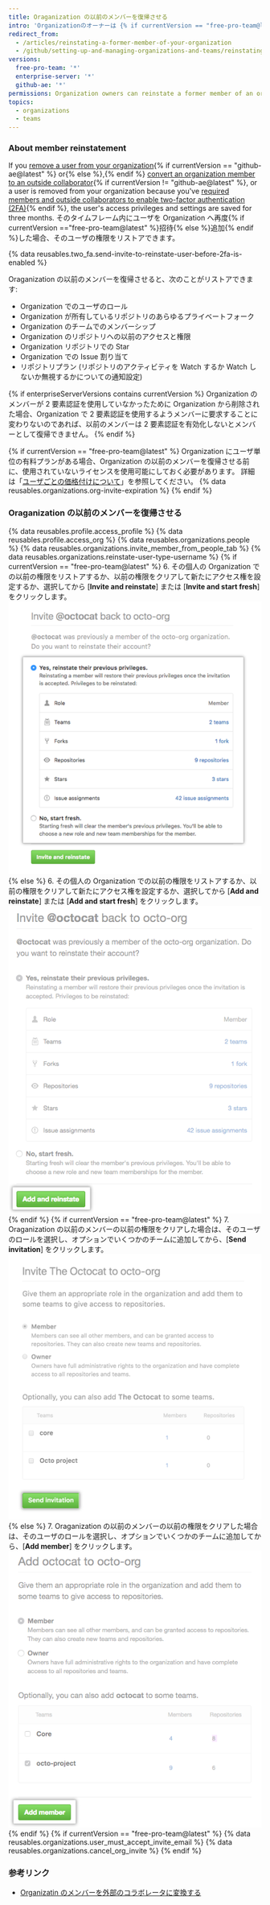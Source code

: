 ```yaml
---
title: Oraganization の以前のメンバーを復帰させる
intro: 'Organizationのオーナーは {% if currentVersion == "free-pro-team@latest" %}Oraganization の以前のメンバーを招待して Oraganization に復帰させて{% else %}以前のメンバーを Oraganization に追加して{% endif%}、その個人の以前のロール、アクセス権、フォーク、設定をリストアするかどうかを選択することができます。'
redirect_from:
  - /articles/reinstating-a-former-member-of-your-organization
  - /github/setting-up-and-managing-organizations-and-teams/reinstating-a-former-member-of-your-organization
versions:
  free-pro-team: '*'
  enterprise-server: '*'
  github-ae: '*'
permissions: Organization owners can reinstate a former member of an organization.
topics:
  - organizations
  - teams
---
```

### About member reinstatement

If you [remove a user from your organization](/articles/removing-a-member-from-your-organization){% if currentVersion == "github-ae@latest" %} or{% else %},{% endif %} [convert an organization member to an outside collaborator](/articles/converting-an-organization-member-to-an-outside-collaborator){% if currentVersion != "github-ae@latest" %}, or a user is removed from your organization because you've [required members and outside collaborators to enable two-factor authentication (2FA)](/articles/requiring-two-factor-authentication-in-your-organization){% endif %}, the user's access privileges and settings are saved for three months. そのタイムフレーム内にユーザを Organization へ再度{% if currentVersion =="free-pro-team@latest" %}招待{% else %}追加{% endif %}した場合、そのユーザの権限をリストアできます。

{% data reusables.two_fa.send-invite-to-reinstate-user-before-2fa-is-enabled %}

Oraganization の以前のメンバーを復帰させると、次のことがリストアできます:
 - Organization でのユーザのロール
 - Organization が所有しているリポジトリのあらゆるプライベートフォーク
 - Organization のチームでのメンバーシップ
 - Organization のリポジトリへの以前のアクセスと権限
 - Organization リポジトリでの Star
 - Organization での Issue 割り当て
 - リポジトリプラン (リポジトリのアクティビティを Watch するか Watch しないか無視するかについての通知設定)

{% if enterpriseServerVersions contains currentVersion %}
Organization のメンバーが 2 要素認証を使用していなかったために Organization から削除された場合、Organization で 2 要素認証を使用するようメンバーに要求することに変わりないのであれば、以前のメンバーは 2 要素認証を有効化しないとメンバーとして復帰できません。
{% endif %}

{% if currentVersion == "free-pro-team@latest" %}
Organization にユーザ単位の有料プランがある場合、Organization の以前のメンバーを復帰させる前に、使用されていないライセンスを使用可能にしておく必要があります。 詳細は「[ユーザごとの価格付けについて](/articles/about-per-user-pricing)」を参照してください。 {% data reusables.organizations.org-invite-expiration %}
{% endif %}

### Oraganization の以前のメンバーを復帰させる

{% data reusables.profile.access_profile %}
{% data reusables.profile.access_org %}
{% data reusables.organizations.people %}
{% data reusables.organizations.invite_member_from_people_tab %}
{% data reusables.organizations.reinstate-user-type-username %}
{% if currentVersion == "free-pro-team@latest" %}
6. その個人の Organization での以前の権限をリストアするか、以前の権限をクリアして新たにアクセス権を設定するか、選択してから [**Invite and reinstate**] または [**Invite and start fresh**] をクリックします。 ![情報をリストアするか否かを選択](/assets/images/help/organizations/choose_whether_to_restore_org_member_info.png)
{% else %}
6. その個人の Organization での以前の権限をリストアするか、以前の権限をクリアして新たにアクセス権を設定するか、選択してから [**Add and reinstate**] または [**Add and start fresh**] をクリックします。 ![権限をリストアするかを選択](/assets/images/help/organizations/choose_whether_to_restore_org_member_info_ghe.png)
{% endif %}
{% if currentVersion == "free-pro-team@latest" %}
7. Oraganization の以前のメンバーの以前の権限をクリアした場合は、そのユーザのロールを選択し、オプションでいくつかのチームに追加してから、[**Send invitation**] をクリックします。 ![ロールとTeamオプションと招待の送信ボタン](/assets/images/help/organizations/add-role-send-invitation.png)
{% else %}
7. Oraganization の以前のメンバーの以前の権限をクリアした場合は、そのユーザのロールを選択し、オプションでいくつかのチームに追加してから、[**Add member**] をクリックします。 ![ロールと Team のオプションと [add member] ボタン](/assets/images/help/organizations/add-role-add-member.png)
{% endif %}
{% if currentVersion == "free-pro-team@latest" %}
{% data reusables.organizations.user_must_accept_invite_email %} {% data reusables.organizations.cancel_org_invite %}
{% endif %}

### 参考リンク

- [Organizatin のメンバーを外部のコラボレータに変換する](/articles/converting-an-organization-member-to-an-outside-collaborator)
